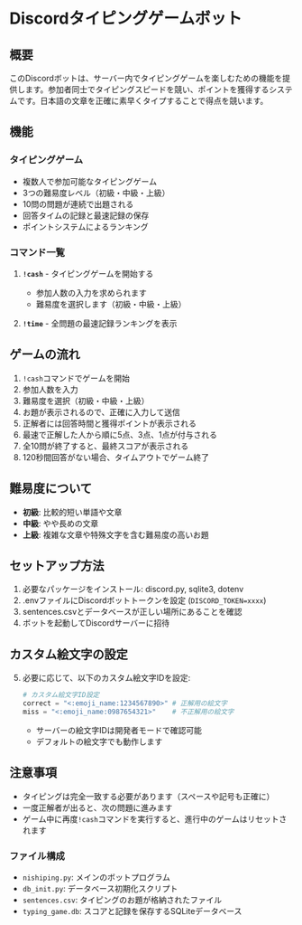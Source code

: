 # Discordタイピングゲームボット

## 概要
このDiscordボットは、サーバー内でタイピングゲームを楽しむための機能を提供します。参加者同士でタイピングスピードを競い、ポイントを獲得するシステムです。日本語の文章を正確に素早くタイプすることで得点を競います。

## 機能

### タイピングゲーム
- 複数人で参加可能なタイピングゲーム
- 3つの難易度レベル（初級・中級・上級）
- 10問の問題が連続で出題される
- 回答タイムの記録と最速記録の保存
- ポイントシステムによるランキング

### コマンド一覧
1. **`!cash`** - タイピングゲームを開始する
   - 参加人数の入力を求められます
   - 難易度を選択します（初級・中級・上級）

2. **`!time`** - 全問題の最速記録ランキングを表示

## ゲームの流れ
1. `!cash`コマンドでゲームを開始
2. 参加人数を入力
3. 難易度を選択（初級・中級・上級）
4. お題が表示されるので、正確に入力して送信
5. 正解者には回答時間と獲得ポイントが表示される
6. 最速で正解した人から順に5点、3点、1点が付与される
7. 全10問が終了すると、最終スコアが表示される
8. 120秒間回答がない場合、タイムアウトでゲーム終了

## 難易度について
- **初級**: 比較的短い単語や文章
- **中級**: やや長めの文章
- **上級**: 複雑な文章や特殊文字を含む難易度の高いお題

## セットアップ方法
1. 必要なパッケージをインストール: discord.py, sqlite3, dotenv
2. .envファイルにDiscordボットトークンを設定 (`DISCORD_TOKEN=xxxx`)
3. sentences.csvとデータベースが正しい場所にあることを確認
4. ボットを起動してDiscordサーバーに招待
## カスタム絵文字の設定
5. 必要に応じて、以下のカスタム絵文字IDを設定:
    ```python
    # カスタム絵文字ID設定
    correct = "<:emoji_name:1234567890>" # 正解用の絵文字
    miss = "<:emoji_name:0987654321>"    # 不正解用の絵文字
    ```
    - サーバーの絵文字IDは開発者モードで確認可能
    - デフォルトの絵文字でも動作します
## 注意事項
- タイピングは完全一致する必要があります（スペースや記号も正確に）
- 一度正解者が出ると、次の問題に進みます
- ゲーム中に再度`!cash`コマンドを実行すると、進行中のゲームはリセットされます

### ファイル構成
- `nishiping.py`: メインのボットプログラム
- `db_init.py`: データベース初期化スクリプト
- `sentences.csv`: タイピングのお題が格納されたファイル
- `typing_game.db`: スコアと記録を保存するSQLiteデータベース
